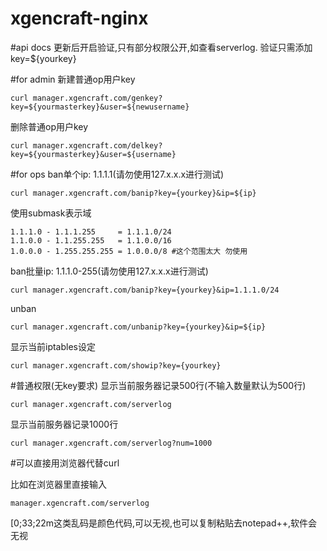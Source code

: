 xgencraft-nginx
===============

#api docs
更新后开启验证,只有部分权限公开,如查看serverlog.
验证只需添加key=${yourkey}

#for admin
新建普通op用户key

    curl manager.xgencraft.com/genkey?key=${yourmasterkey}&user=${newusername}

删除普通op用户key

    curl manager.xgencraft.com/delkey?key=${yourmasterkey}&user=${username}
    
#for ops
ban单个ip: 1.1.1.1(请勿使用127.x.x.x进行测试)

    curl manager.xgencraft.com/banip?key={yourkey}&ip=${ip}

使用submask表示域

    1.1.1.0 - 1.1.1.255     = 1.1.1.0/24
    1.1.0.0 - 1.1.255.255   = 1.1.0.0/16
    1.0.0.0 - 1.255.255.255 = 1.0.0.0/8 #这个范围太大 勿使用

ban批量ip: 1.1.1.0-255(请勿使用127.x.x.x进行测试)

    curl manager.xgencraft.com/banip?key={yourkey}&ip=1.1.1.0/24

unban

    curl manager.xgencraft.com/unbanip?key={yourkey}&ip=${ip}

显示当前iptables设定

    curl manager.xgencraft.com/showip?key={yourkey}

#普通权限(无key要求)
显示当前服务器记录500行(不输入数量默认为500行)

    curl manager.xgencraft.com/serverlog

显示当前服务器记录1000行

    curl manager.xgencraft.com/serverlog?num=1000


#可以直接用浏览器代替curl

比如在浏览器里直接输入

    manager.xgencraft.com/serverlog

[0;33;22m这类乱码是颜色代码,可以无视,也可以复制粘贴去notepad++,软件会无视

